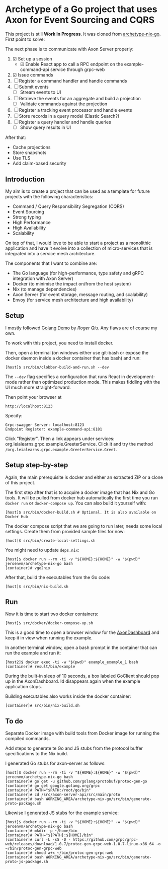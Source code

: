 # Archetype of a Go project that uses Axon for Event Sourcing and CQRS

This project is still **Work In Progress**. It was cloned from [archetype-nix-go](https://github.com/jeroenvanmaanen/archetype-nix-go).
First point to solve:

The next phase is to communicate with Axon Server properly:
1. ☑ Set up a session
   *  ☑ Enable React app to call a RPC endpoint on the example-command-api service through grpc-web
2. ☑ Issue commands
3. ☐ Register a command handler and handle commands
4. ☐ Submit events
   * ☐ Stream events to UI
5. ☐ Retrieve the events for an aggregate and build a projection
   * ☐ Validate commands against the projection
6. ☐ Register a tracking event processor and handle events
7. ☐ Store records in a query model (Elastic Search?)
8. ☐ Register a query handler and handle queries
   * ☐ Show query results in UI

After that:

* Cache projections
* Store snapshots
* Use TLS
* Add claim-based security

## Introduction

My aim is to create a project that
can be used as a template for future projects with the following
characteristics:
* Command / Query Responsibility Segregation (CQRS)
* Event Sourcing
* Strong typing
* High Performance
* High Availability
* Scalability

On top of that, I would love to be able to start a project as a monolithic
application and have it evolve into a collection of micro-services that is
integrated into a service mesh architecture.

The components that I want to combine are:
* The Go language (for high-performance, type safety and gRPC integration with Axon Server)
* Docker (to minimise the impact on/from the host system)
* Nix (to manage dependencies)
* Axon Server (for event storage, message routing, and scalability)
* Envoy (for service mesh architecture and high availability)

## Setup

I mostly followed [Golang Demo](https://github.com/MatrixAI/Golang-Demo)
by _Roger Qiu_. Any flaws are of course my own.

To work with this project, you need to install docker.

Then, open a terminal (on windows either use git-bash or expose the  
docker daemon inside a docker container that has bash) and run:
```
[host]$ src/bin/clobber-build-and-run.sh --dev
```
The `--dev` flag specifies a configuration that runs React in development-mode
rather than optimized production mode. This makes fiddling with the UI much more straight-forward.

Then point your browser at
```
http://localhost:8123
```
Specify:
```
Grpc-swagger Server: localhost:8123
Endpoint Register: example-command-api:8181
```
Click "Register". Then a link appears under services:
org.leialearns.grpc.example.GreeterService. Click it and try the
method `/org.leialearns.grpc.example.GreeterService.Greet`.

## Setup step-by-step

Again, the main prerequisite is docker and either an extracted ZIP or a
clone of this project.

The first step after
that is to acquire a docker image that has Nix and Go tools. It will be pulled from
docker hub automatically the first time you run `docker run` or
`docker-compose up`. You can also build it yourself with:
```
[host]$ src/bin/docker-build.sh # Optional. It is also available on Docker Hub
```

The docker compose script that we are going to run later, needs some local settings.
Create them from provided sample files for now:
```
[host]$ src/bin/create-local-settings.sh
```

You might need to update `deps.nix`:
```
[host]$ docker run --rm -ti -v "${HOME}:${HOME}" -w "$(pwd)" jeroenvm/archetype-nix-go bash
[container]# vgo2nix
```

After that, build the executables from the Go code:
```
[host]$ src/bin/nix-build.sh
```

## Run

Now it is time to start two docker containers:
```
[host]$ src/docker/docker-compose-up.sh
```

This is a good time to open a browser window for the [AxonDashboard](http://localhost:8024)
and keep it in view when running the example.

In another terminal window, open a bash prompt in the container that can run the example and run it:
```
[host2]$ docker exec -ti -w "$(pwd)" example_example_1 bash
[container]# result/bin/example
```
During the built-in sleep of 10 seconds, a box labeled GoClient should pop up
in the AxonDashboard. Id disappears again when the example application stops.

Building executables also works inside the docker container:
```
[container]# src/bin/nix-build.sh
```

## To do

Separate Docker image with build tools from Docker image for running the
compiled commands.

Add steps to generate te Go and JS stubs from the protocol buffer specifications to the Nix build.

I generated Go stubs for axon-server as follows:
```
[host]$ docker run --rm -ti -v "${HOME}:${HOME}" -w "$(pwd)" jeroenvm/archetype-nix-go bash
[container]# go get -u github.com/golang/protobuf/protoc-gen-go
[container]# go get google.golang.org/grpc
[container]# PATH="$PATH:/root/go/bin"
[container]# cd /src/axon-server-api/src/main/proto
[container]# bash WORKING_AREA/archetype-nix-go/src/bin/generate-proto-package.sh
```

Likewise I generated JS stubs for the example service:
```
[host]$ docker run --rm -ti -v "${HOME}:${HOME}" -w "$(pwd)" jeroenvm/archetype-nix-go bash
[container]# mkdir -p ~/home/bin
[container]# PATH="${PATH}:${HOME}/bin"
[container]# curl -L -sS -D - https://github.com/grpc/grpc-web/releases/download/1.0.7/protoc-gen-grpc-web-1.0.7-linux-x86_64 -o ~/bin/protoc-gen-grpc-web
[container]# chmod a+x ~/bin/protoc-gen-grpc-web
[container]# bash WORKING_AREA/archetype-nix-go/src/bin/generate-proto-js-package.sh
```